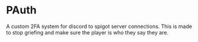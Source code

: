 # PAuth
 A custom 2FA system for discord to spigot server connections. This is made to stop griefing and make sure the player is who they say they are.
